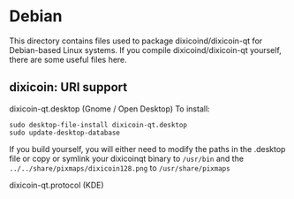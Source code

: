
Debian
====================
This directory contains files used to package dixicoind/dixicoin-qt
for Debian-based Linux systems. If you compile dixicoind/dixicoin-qt yourself, there are some useful files here.

## dixicoin: URI support ##


dixicoin-qt.desktop  (Gnome / Open Desktop)
To install:

	sudo desktop-file-install dixicoin-qt.desktop
	sudo update-desktop-database

If you build yourself, you will either need to modify the paths in
the .desktop file or copy or symlink your dixicoinqt binary to `/usr/bin`
and the `../../share/pixmaps/dixicoin128.png` to `/usr/share/pixmaps`

dixicoin-qt.protocol (KDE)


